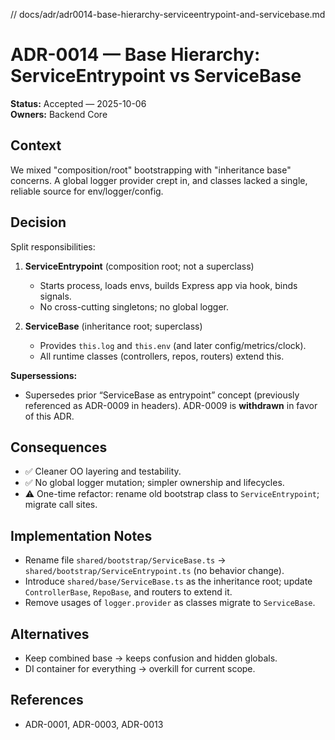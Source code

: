 // docs/adr/adr0014-base-hierarchy-serviceentrypoint-and-servicebase.md

# ADR-0014 — Base Hierarchy: ServiceEntrypoint vs ServiceBase

**Status:** Accepted — 2025-10-06  
**Owners:** Backend Core

## Context

We mixed "composition/root" bootstrapping with "inheritance base" concerns. A global logger provider crept in, and classes lacked a single, reliable source for env/logger/config.

## Decision

Split responsibilities:

1. **ServiceEntrypoint** (composition root; not a superclass)

   - Starts process, loads envs, builds Express app via hook, binds signals.
   - No cross-cutting singletons; no global logger.

2. **ServiceBase** (inheritance root; superclass)
   - Provides `this.log` and `this.env` (and later config/metrics/clock).
   - All runtime classes (controllers, repos, routers) extend this.

**Supersessions:**

- Supersedes prior “ServiceBase as entrypoint” concept (previously referenced as ADR-0009 in headers). ADR-0009 is **withdrawn** in favor of this ADR.

## Consequences

- ✅ Cleaner OO layering and testability.
- ✅ No global logger mutation; simpler ownership and lifecycles.
- ⚠ One-time refactor: rename old bootstrap class to `ServiceEntrypoint`; migrate call sites.

## Implementation Notes

- Rename file `shared/bootstrap/ServiceBase.ts` → `shared/bootstrap/ServiceEntrypoint.ts` (no behavior change).
- Introduce `shared/base/ServiceBase.ts` as the inheritance root; update `ControllerBase`, `RepoBase`, and routers to extend it.
- Remove usages of `logger.provider` as classes migrate to `ServiceBase`.

## Alternatives

- Keep combined base → keeps confusion and hidden globals.
- DI container for everything → overkill for current scope.

## References

- ADR-0001, ADR-0003, ADR-0013
